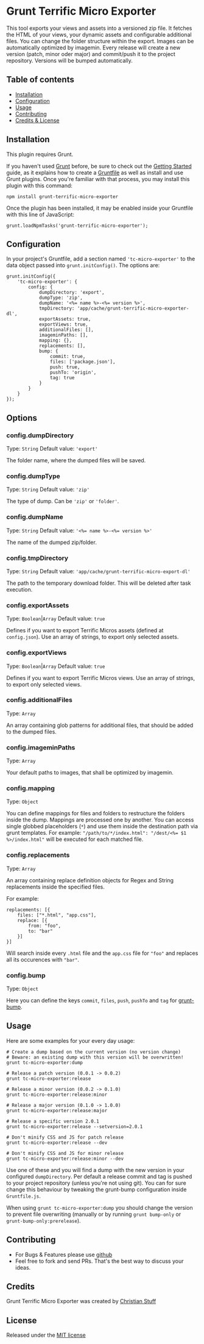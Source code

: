 # Grunt Terrific Micro Exporter

This tool exports your views and assets into a versioned zip file. It fetches the HTML of your views, your dynamic assets and configurable additional files. You can change the folder structure within the export. Images can be automatically optimized by imagemin. Every release will create a new version (patch, minor oder major) and commit/push it to the project repository. Versions will be bumped automatically.

## Table of contents

* [Installation](#installation)
* [Configuration](#configuration)
* [Usage](#usage)
* [Contributing](#contributing)
* [Credits & License](#credits)

## Installation

This plugin requires Grunt.

If you haven't used [Grunt](http://gruntjs.com) before, be sure to check out the [Getting Started](http://gruntjs.com/getting-started) guide, as it explains how to create a [Gruntfile](http://gruntjs.com/sample-gruntfile) as well as install and use Grunt plugins. Once you're familiar with that process, you may install this plugin with this command:

	npm install grunt-terrific-micro-exporter

Once the plugin has been installed, it may be enabled inside your Gruntfile with this line of JavaScript:

	grunt.loadNpmTasks('grunt-terrific-micro-exporter');

## Configuration

In your project's Gruntfile, add a section named `'tc-micro-exporter'` to the data object passed into `grunt.initConfig()`. The options are:

	grunt.initConfig({
		'tc-micro-exporter': {
			config: {
				dumpDirectory: 'export',
				dumpType: 'zip',
				dumpName: '<%= name %>-<%= version %>',
				tmpDirectory: 'app/cache/grunt-terrific-micro-exporter-dl',
				exportAssets: true,
				exportViews: true,
				additionalFiles: [],
				imageminPaths: [],
				mapping: {},
				replacements: [],
				bump: {
					commit: true,
					files: ['package.json'],
					push: true,
					pushTo: 'origin',
					tag: true
				}
			}
		}
	});

## Options

### config.dumpDirectory

Type: `String` Default value: `'export'`

The folder name, where the dumped files will be saved.

### config.dumpType

Type: `String` Default value: `'zip'`

The type of dump. Can be `'zip'` or `'folder'`.

### config.dumpName

Type: `String` Default value: `'<%= name %>-<%= version %>'`

The name of the dumped zip/folder.

### config.tmpDirectory

Type: `String` Default value: `'app/cache/grunt-terrific-micro-export-dl'`

The path to the temporary download folder. This will be deleted after task execution.

### config.exportAssets

Type: `Boolean`|`Array` Default value: `true`

Defines if you want to export Terrific Micros assets (defined at `config.json`).
Use an array of strings, to export only selected assets.

### config.exportViews

Type: `Boolean`|`Array` Default value: `true`

Defines if you want to export Terrific Micros views.
Use an array of strings, to export only selected views.

### config.additionalFiles

Type: `Array`

An array containing glob patterns for additional files, that should be added to the dumped files.

### config.imageminPaths

Type: `Array`

Your default paths to images, that shall be optimized by imagemin.

### config.mapping

Type: `Object`

You can define mappings for files and folders to restructure the folders inside the dump. Mappings are processed one by another. You can access single globbed placeholders (`*`) and use them inside the destination path via grunt templates. For example: `"/path/to/*/index.html": "/dest/<%= $1 %>/index.html"` will be executed for each matched file.

### config.replacements

Type: `Array`

An array containing replace definition objects for Regex and String replacements inside the specified files.

For example:

	replacements: [{
		files: ["*.html", "app.css"],
		replace: [{
			from: "foo",
			to: "bar"
		}]
	}]

Will search inside every `.html` file and the `app.css` file for `"foo"` and replaces all its occurences with `"bar"`.

### config.bump

Type: `Object`

Here you can define the keys `commit`, `files`, `push`, `pushTo` and `tag` for [grunt-bump](https://github.com/vojtajina/grunt-bump).

## Usage

Here are some examples for your every day usage:

	# Create a dump based on the current version (no version change)
	# Beware: an existing dump with this version will be overwritten!
	grunt tc-micro-exporter:dump

	# Release a patch version (0.0.1 -> 0.0.2)
	grunt tc-micro-exporter:release

	# Release a minor version (0.0.2 -> 0.1.0)
	grunt tc-micro-exporter:release:minor

	# Release a major version (0.1.0 -> 1.0.0)
	grunt tc-micro-exporter:release:major

	# Release a specific version 2.0.1
	grunt tc-micro-exporter:release --setversion=2.0.1

	# Don't minify CSS and JS for patch release
	grunt tc-micro-exporter:release --dev

	# Don't minify CSS and JS for minor release
	grunt tc-micro-exporter:release:minor --dev

Use one of these and you will find a dump with the new version in your configured `dumpDirectory`. Per default a release commit and tag is pushed to your project repository (unless you're not using git). You can for sure change this behaviour by tweaking the grunt-bump configuration inside `Gruntfile.js`.

When using `grunt tc-micro-exporter:dump` you should change the version to prevent file overwriting (manually or by running `grunt bump-only` or `grunt-bump-only:prerelease`).

## Contributing

* For Bugs & Features please use [github](https://github.com/namics/grunt-terrific-micro-exporter/issues)
* Feel free to fork and send PRs. That's the best way to discuss your ideas.

## Credits

Grunt Terrific Micro Exporter was created by [Christian Stuff](https://github.com/Regaddi)

## License

Released under the [MIT license](LICENSE)
